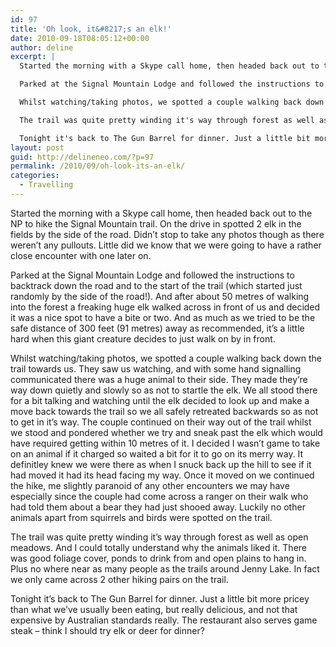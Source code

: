 ```yaml
---
id: 97
title: 'Oh look, it&#8217;s an elk!'
date: 2010-09-18T08:05:12+00:00
author: deline
excerpt: |
  Started the morning with a Skype call home, then headed back out to the NP to hike the Signal Mountain trail. On the drive in spotted 2 elk in the fields by the side of the road. Didn't stop to take any photos though as there weren't any pullouts. Little did we know that we were going to have a rather close encounter with one later on.

  Parked at the Signal Mountain Lodge and followed the instructions to backtrack down the road and to the start of the trail (which started just randomly by the side of the road!). And after about 50 metres of walking into the forest a freaking huge elk walked across in front of us and decided it was a nice spot to have a bite or two. And as much as we tried to be the safe distance of 300 feet (91 metres) away as recommended, it's a little hard when this giant creature decides to just walk on by in front.

  Whilst watching/taking photos, we spotted a couple walking back down the trail towards us. They saw us watching, and with some hand signalling communicated there was a huge animal to their side. They made they're way down quietly and slowly so as not to startle the elk. We all stood there for a bit talking and watching until the elk decided to look up and make a move back towards the trail so we all safely retreated backwards so as not to get in it's way. The couple continued on their way out of the trail whilst we stood and pondered whether we try and sneak past the elk which would have required getting within 10 metres of it. I decided I wasn't game to take on an animal if it charged so waited a bit for it to go on its merry way. It definitley knew we were there as when I snuck back up the hill to see if it had moved it had its head facing my way. Once it moved on we continued the hike, me slightly paranoid of any other encounters we may have especially since the couple had come across a ranger on their walk who had told them about a bear they had just shooed away. Luckily no other animals apart from squirrels and birds were spotted on the trail.

  The trail was quite pretty winding it's way through forest as well as open meadows. And I could totally understand why the animals liked it. There was good foliage cover, ponds to drink from and open plains to hang in. Plus no where near as many people as the trails around Jenny Lake. In fact we only came across 2 other hiking pairs on the trail.

  Tonight it's back to The Gun Barrel for dinner. Just a little bit more pricey than what we've usually been eating, but really delicious, and not that expensive by Australian standards really. The restaurant also serves game steak - think I should try elk or deer for dinner?
layout: post
guid: http://delineneo.com/?p=97
permalink: /2010/09/oh-look-its-an-elk/
categories:
  - Travelling
---
```

Started the morning with a Skype call home, then headed back out to the NP to hike the Signal Mountain trail. On the drive in spotted 2 elk in the fields by the side of the road. Didn&#8217;t stop to take any photos though as there weren&#8217;t any pullouts. Little did we know that we were going to have a rather close encounter with one later on.

Parked at the Signal Mountain Lodge and followed the instructions to backtrack down the road and to the start of the trail (which started just randomly by the side of the road!). And after about 50 metres of walking into the forest a freaking huge elk walked across in front of us and decided it was a nice spot to have a bite or two. And as much as we tried to be the safe distance of 300 feet (91 metres) away as recommended, it&#8217;s a little hard when this giant creature decides to just walk on by in front.

Whilst watching/taking photos, we spotted a couple walking back down the trail towards us. They saw us watching, and with some hand signalling communicated there was a huge animal to their side. They made they&#8217;re way down quietly and slowly so as not to startle the elk. We all stood there for a bit talking and watching until the elk decided to look up and make a move back towards the trail so we all safely retreated backwards so as not to get in it&#8217;s way. The couple continued on their way out of the trail whilst we stood and pondered whether we try and sneak past the elk which would have required getting within 10 metres of it. I decided I wasn&#8217;t game to take on an animal if it charged so waited a bit for it to go on its merry way. It definitley knew we were there as when I snuck back up the hill to see if it had moved it had its head facing my way. Once it moved on we continued the hike, me slightly paranoid of any other encounters we may have especially since the couple had come across a ranger on their walk who had told them about a bear they had just shooed away. Luckily no other animals apart from squirrels and birds were spotted on the trail.

The trail was quite pretty winding it&#8217;s way through forest as well as open meadows. And I could totally understand why the animals liked it. There was good foliage cover, ponds to drink from and open plains to hang in. Plus no where near as many people as the trails around Jenny Lake. In fact we only came across 2 other hiking pairs on the trail.

Tonight it&#8217;s back to The Gun Barrel for dinner. Just a little bit more pricey than what we&#8217;ve usually been eating, but really delicious, and not that expensive by Australian standards really. The restaurant also serves game steak &#8211; think I should try elk or deer for dinner?
